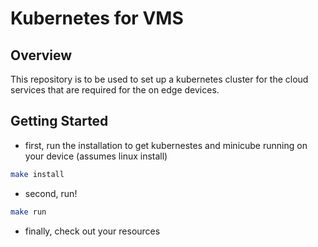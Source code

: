 # Kubernetes for VMS 

## Overview

This repository is to be used to set up a kubernetes cluster for the cloud services that are required for the on edge devices.

## Getting Started

- first, run the installation to get kubernestes and minicube running on your device (assumes linux install)

```bash
make install
```

- second, run!

```bash
make run
```

- finally, check out your resources
